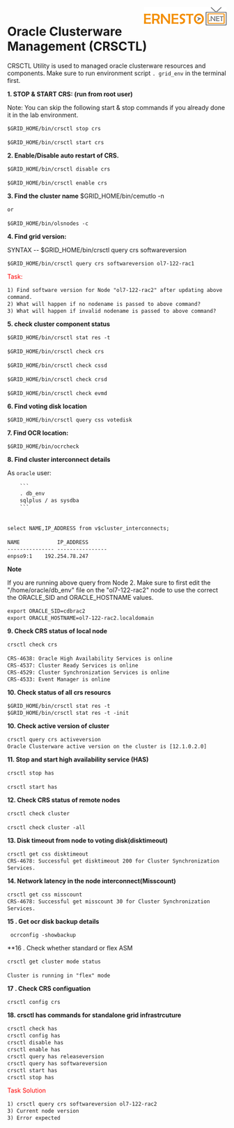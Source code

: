 <img align="right" src="./logo.png">


Oracle Clusterware Management (CRSCTL) 
=========================================

CRSCTL Utility is used to managed oracle clusterware resources and components. Make sure to run environment script `. grid_env` in the terminal first.


**1. STOP & START CRS: (run from root user)**


Note: You can skip the following start & stop commands if you already done it in the lab environment.


    $GRID_HOME/bin/crsctl stop crs

    $GRID_HOME/bin/crsctl start crs

**2. Enable/Disable auto restart of CRS.**

    $GRID_HOME/bin/crsctl disable crs

    $GRID_HOME/bin/crsctl enable crs

**3. Find the cluster name**
    $GRID_HOME/bin/cemutlo -n

    or 

    $GRID_HOME/bin/olsnodes -c

**4. Find grid version:**

SYNTAX -- \$GRID\_HOME/bin/crsctl query crs softwareversion

    $GRID_HOME/bin/crsctl query crs softwareversion ol7-122-rac1


<span style="color:red;">Task:</span>

	1) Find software version for Node "ol7-122-rac2" after updating above command.
	2) What will happen if no nodename is passed to above command?
	3) What will happen if invalid nodename is passed to above command?


**5. check cluster component status**

    $GRID_HOME/bin/crsctl stat res -t

    $GRID_HOME/bin/crsctl check crs

    $GRID_HOME/bin/crsctl check cssd

    $GRID_HOME/bin/crsctl check crsd

    $GRID_HOME/bin/crsctl check evmd


**6. Find voting disk location**

    $GRID_HOME/bin/crsctl query css votedisk

**7. Find OCR location:**

    $GRID_HOME/bin/ocrcheck

**8. Find cluster interconnect details**

	
As `oracle` user: 

		```
		. db_env
		sqlplus / as sysdba
		```

	
    select NAME,IP_ADDRESS from v$cluster_interconnects;

    NAME 			IP_ADDRESS
    --------------- ----------------
    enpso9:1 	192.254.78.247


**Note**

If you are running above query from Node 2. Make sure to first edit the "/home/oracle/db_env" file on the "ol7-122-rac2" node to 
use the correct the ORACLE_SID and ORACLE_HOSTNAME values.


```
export ORACLE_SID=cdbrac2
export ORACLE_HOSTNAME=ol7-122-rac2.localdomain
```


**9. Check CRS status of local node**

    crsctl check crs

    CRS-4638: Oracle High Availability Services is online
    CRS-4537: Cluster Ready Services is online
    CRS-4529: Cluster Synchronization Services is online
    CRS-4533: Event Manager is online

**10. Check status of all crs resourcs**

    $GRID_HOME/bin/crsctl stat res -t
    $GRID_HOME/bin/crsctl stat res -t -init

**10. Check active version of cluster**

    crsctl query crs activeversion
    Oracle Clusterware active version on the cluster is [12.1.0.2.0]

**11. Stop and start high availability service (HAS)**

    crsctl stop has

    crsctl start has

**12. Check CRS status of remote nodes**

    crsctl check cluster

    crsctl check cluster -all

**13. Disk timeout from node to voting disk(disktimeout)**

    crsctl get css disktimeout
    CRS-4678: Successful get disktimeout 200 for Cluster Synchronization Services.

**14. Network latency in the node interconnect(Misscount)**

    crsctl get css misscount
    CRS-4678: Successful get misscount 30 for Cluster Synchronization Services.


**15 . Get ocr disk backup details**

     ocrconfig -showbackup

**16 . Check whether standard or flex ASM

    crsctl get cluster mode status

    Cluster is running in "flex" mode

**17 . Check CRS configuation**

    crsctl config crs 

**18. crsctl has commands for standalone grid infrastrcuture**

    crsctl check has
    crsctl config has
    crsctl disable has
    crsctl enable has
    crsctl query has releaseversion
    crsctl query has softwareversion
    crsctl start has
    crsctl stop has


<span style="color:red;">Task Solution</span>

	1) crsctl query crs softwareversion ol7-122-rac2
	3) Current node version
	3) Error expected


   